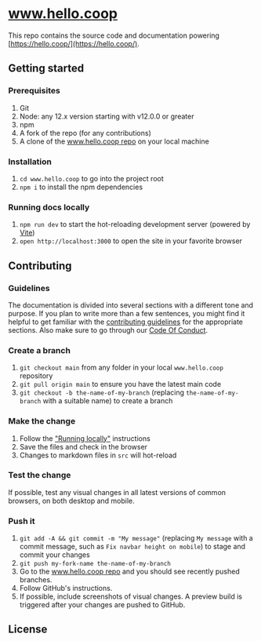 # www.hello.coop

This repo contains the source code and documentation powering [https://hello.coop/](https://hello.coop/).

## Getting started

### Prerequisites

1. Git
1. Node: any 12.x version starting with v12.0.0 or greater
1. npm
1. A fork of the repo (for any contributions)
1. A clone of the [www.hello.coop repo](https://github.com/hellocoop/www.hello.coop) on your local machine

### Installation

1. `cd www.hello.coop` to go into the project root
1. `npm i` to install the npm dependencies

### Running docs locally

1. `npm run dev` to start the hot-reloading development server (powered by [Vite](https://vitejs.dev/))
1. `open http://localhost:3000` to open the site in your favorite browser

## Contributing

### Guidelines

The documentation is divided into several sections with a different tone and purpose. If you plan to write more than a few sentences, you might find it helpful to get familiar with the [contributing guidelines]() for the appropriate sections. Also make sure to go through our [Code Of Conduct](https://github.com/hellocoop/www.hello.coop/blob/main/CODE_OF_CONDUCT.md).

### Create a branch

1. `git checkout main` from any folder in your local `www.hello.coop` repository
1. `git pull origin main` to ensure you have the latest main code
1. `git checkout -b the-name-of-my-branch` (replacing `the-name-of-my-branch` with a suitable name) to create a branch

### Make the change

1. Follow the ["Running locally"](#running-locally) instructions
1. Save the files and check in the browser
  1. Changes to markdown files in `src` will hot-reload

### Test the change

If possible, test any visual changes in all latest versions of common browsers, on both desktop and mobile.

### Push it

1. `git add -A && git commit -m "My message"` (replacing `My message` with a commit message, such as `Fix navbar height on mobile`) to stage and commit your changes
1. `git push my-fork-name the-name-of-my-branch`
1. Go to the [www.hello.coop repo](https://github.com/hellocoop/www.hello.coop) and you should see recently pushed branches.
1. Follow GitHub's instructions.
1. If possible, include screenshots of visual changes. A preview build is triggered after your changes are pushed to GitHub.


## License
